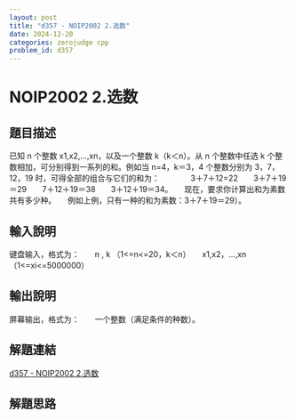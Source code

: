 ```yaml
---
layout: post
title: "d357 - NOIP2002 2.选数"
date: 2024-12-20
categories: zerojudge cpp
problem_id: d357
---
```


# NOIP2002 2.选数

## 題目描述

已知 n 个整数 x1,x2,…,xn，以及一个整数 k（k＜n）。从 n 个整数中任选 k 个整数相加，可分别得到一系列的和。例如当 n=4，k＝3，4 个整数分别为 3，7，12，19 时，可得全部的组合与它们的和为：　　　　3＋7＋12=22　　3＋7＋19＝29　　7＋12＋19＝38　　3＋12＋19＝34。　　现在，要求你计算出和为素数共有多少种。　　例如上例，只有一种的和为素数：3＋7＋19＝29）。

## 輸入說明

键盘输入，格式为：　　n , k （1<=n<=20，k＜n）　　x1,x2，…,xn （1<=xi<=5000000）

## 輸出說明

屏幕输出，格式为：　　一个整数（满足条件的种数）。

## 解題連結

[d357 - NOIP2002 2.选数](https://zerojudge.tw/ShowProblem?problemid=d357)

## 解題思路

